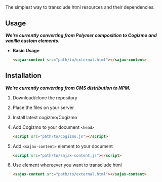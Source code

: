 # <sajax-content>
The simplest way to transclude html resources and their dependencies.


## Usage
***We're currently converting from Polymer composition to Cogizmo and vanilla custom elements.***

* **Basic Usage**
    ```html
    <sajax-content src="path/to/external.html"></sajax-content>
    ```

## Installation

***We're currently converting from CMS distribution to NPM.***

1. Download/clone the repository

2. Place the files on your server

3. Install latest cogizmo/Cogizmo

4. Add Cogizmo to your document `<head>`

    ```html
    <script src="path/to/Cogizmo.js"></script>
    ```

5. Add `<sajax-content>` element to your document

    ```html
    <script src="path/to/sajax-content.js"></script>
    ```

6. Use element whereever you want to transclude html

    ```html
    <sajax-content src="path/to/external.html"></sajax-content>
    ```
